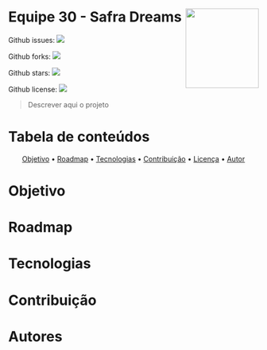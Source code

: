 # Equipe 30 - Safra Dreams <img src = "https://user-images.githubusercontent.com/7032799/93025272-e7da4480-f5d2-11ea-9280-cace7cb3f390.png" width='147' height="160" align="right"/>

Github issues: <img src= "https://img.shields.io/github/issues/douglasakassaka/SafraDreams"/>

Github forks:  <img src= "https://img.shields.io/github/forks/douglasakassaka/SafraDreams"/>

Github stars:  <img src= "https://img.shields.io/github/stars/douglasakassaka/SafraDreams"/>

Github license: <img src= "https://img.shields.io/github/license/douglasakassaka/SafraDreams"/>

> Descrever aqui o projeto

<h1 align="left">Tabela de conteúdos</a></h1>
<p align="center">
 <a href="#objetivo">Objetivo</a> •
 <a href="#roadmap">Roadmap</a> • 
 <a href="#tecnologias">Tecnologias</a> • 
 <a href="#contribuicao">Contribuição</a> • 
 <a href="#licenc-a">Licença</a> • 
 <a href="#autor">Autor</a>
</p>

<h1 align="left">Objetivo </a></h1>

<h1 align="left">Roadmap </a></h1>

<h1 align="left">Tecnologias </a></h1>

<h1 align="left">Contribuição </a></h1>

<h1 align="left">Autores </a></h1>
